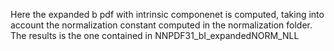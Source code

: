 Here the expanded b pdf with intrinsic componenet is computed, taking into account the normalization constant computed in the normalization folder.
The results is the one contained in NNPDF31_bI_expandedNORM_NLL
